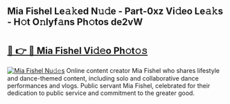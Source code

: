 ## Mia Fishel Le𝚊𝚔ed N𝚞𝚍e - Part-0xz Vi𝚍eo Le𝚊𝚔s - H𝚘t O𝚗lyf𝚊ns Ph𝚘tos de2vW

# <h2><a href="http://hf08hgi.feru.top/?c=Mia+Fishel">🔗 👉 🔴 Mia Fishel Vi𝚍𝚎o Ph𝚘t𝚘𝚜</a></h2>

[![Mia Fishel Nu𝚍𝚎s](https://i.imgur.com/0TWrTi3.gif)](http://hf08hgi.feru.top/?c=Mia+Fishel)
Online content creator Mia Fishel who shares lifestyle and dance-themed content, including solo and collaborative dance performances and vlogs. Public servant Mia Fishel, celebrated for their dedication to public service and commitment to the greater good. 
